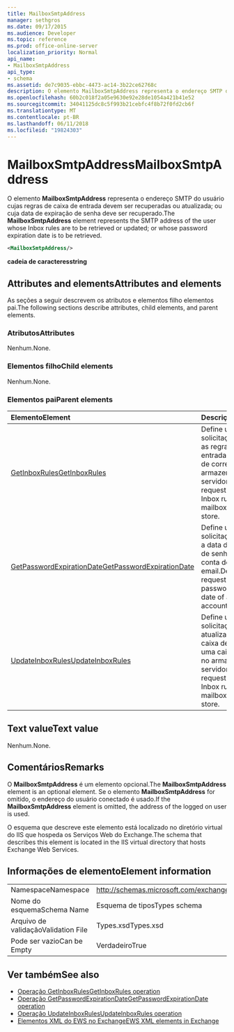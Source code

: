 ```yaml
---
title: MailboxSmtpAddress
manager: sethgros
ms.date: 09/17/2015
ms.audience: Developer
ms.topic: reference
ms.prod: office-online-server
localization_priority: Normal
api_name:
- MailboxSmtpAddress
api_type:
- schema
ms.assetid: de7c9035-ebbc-4473-ac14-3b22ce62768c
description: O elemento MailboxSmtpAddress representa o endereço SMTP do usuário cujas regras de caixa de entrada devem ser recuperadas ou atualizada; ou cuja data de expiração de senha deve ser recuperado.
ms.openlocfilehash: 60b2c018f2a05e9630e92e28de1054a421b41e52
ms.sourcegitcommit: 34041125dc8c5f993b21cebfc4f8b72f0fd2cb6f
ms.translationtype: MT
ms.contentlocale: pt-BR
ms.lasthandoff: 06/11/2018
ms.locfileid: "19824303"
---
```

# <a name="mailboxsmtpaddress"></a><span data-ttu-id="246b6-103">MailboxSmtpAddress</span><span class="sxs-lookup"><span data-stu-id="246b6-103">MailboxSmtpAddress</span></span>

<span data-ttu-id="246b6-104">O elemento **MailboxSmtpAddress** representa o endereço SMTP do usuário cujas regras de caixa de entrada devem ser recuperadas ou atualizada; ou cuja data de expiração de senha deve ser recuperado.</span><span class="sxs-lookup"><span data-stu-id="246b6-104">The **MailboxSmtpAddress** element represents the SMTP address of the user whose Inbox rules are to be retrieved or updated; or whose password expiration date is to be retrieved.</span></span> 
  
```XML
<MailboxSmtpAddress/>
```

<span data-ttu-id="246b6-105">**cadeia de caracteres**</span><span class="sxs-lookup"><span data-stu-id="246b6-105">**string**</span></span>

## <a name="attributes-and-elements"></a><span data-ttu-id="246b6-106">Attributes and elements</span><span class="sxs-lookup"><span data-stu-id="246b6-106">Attributes and elements</span></span>

<span data-ttu-id="246b6-107">As seções a seguir descrevem os atributos e elementos filho elementos pai.</span><span class="sxs-lookup"><span data-stu-id="246b6-107">The following sections describe attributes, child elements, and parent elements.</span></span>
  
### <a name="attributes"></a><span data-ttu-id="246b6-108">Atributos</span><span class="sxs-lookup"><span data-stu-id="246b6-108">Attributes</span></span>

<span data-ttu-id="246b6-109">Nenhum.</span><span class="sxs-lookup"><span data-stu-id="246b6-109">None.</span></span>
  
### <a name="child-elements"></a><span data-ttu-id="246b6-110">Elementos filho</span><span class="sxs-lookup"><span data-stu-id="246b6-110">Child elements</span></span>

<span data-ttu-id="246b6-111">Nenhum.</span><span class="sxs-lookup"><span data-stu-id="246b6-111">None.</span></span>
  
### <a name="parent-elements"></a><span data-ttu-id="246b6-112">Elementos pai</span><span class="sxs-lookup"><span data-stu-id="246b6-112">Parent elements</span></span>

|<span data-ttu-id="246b6-113">**Elemento**</span><span class="sxs-lookup"><span data-stu-id="246b6-113">**Element**</span></span>|<span data-ttu-id="246b6-114">**Descrição**</span><span class="sxs-lookup"><span data-stu-id="246b6-114">**Description**</span></span>|
|:-----|:-----|
|[<span data-ttu-id="246b6-115">GetInboxRules</span><span class="sxs-lookup"><span data-stu-id="246b6-115">GetInboxRules</span></span>](getinboxrules.md) <br/> |<span data-ttu-id="246b6-116">Define uma solicitação para obter as regras de caixa de entrada em uma caixa de correio no armazenamento do servidor.</span><span class="sxs-lookup"><span data-stu-id="246b6-116">Defines a request to get the Inbox rules on a mailbox in the server store.</span></span>  <br/> |
|[<span data-ttu-id="246b6-117">GetPasswordExpirationDate</span><span class="sxs-lookup"><span data-stu-id="246b6-117">GetPasswordExpirationDate</span></span>](getpasswordexpirationdate.md) <br/> |<span data-ttu-id="246b6-118">Define uma solicitação para obter a data de expiração de senha de uma conta de email.</span><span class="sxs-lookup"><span data-stu-id="246b6-118">Defines a request to get the password expiration date of an email account.</span></span>  <br/> |
|[<span data-ttu-id="246b6-119">UpdateInboxRules</span><span class="sxs-lookup"><span data-stu-id="246b6-119">UpdateInboxRules</span></span>](updateinboxrules.md) <br/> |<span data-ttu-id="246b6-120">Define uma solicitação para atualizar as regras de caixa de entrada em uma caixa de correio no armazenamento do servidor.</span><span class="sxs-lookup"><span data-stu-id="246b6-120">Defines a request to update the Inbox rules in a mailbox in the server store.</span></span>  <br/> |
   
## <a name="text-value"></a><span data-ttu-id="246b6-121">Text value</span><span class="sxs-lookup"><span data-stu-id="246b6-121">Text value</span></span>

<span data-ttu-id="246b6-122">Nenhum.</span><span class="sxs-lookup"><span data-stu-id="246b6-122">None.</span></span>
  
## <a name="remarks"></a><span data-ttu-id="246b6-123">Comentários</span><span class="sxs-lookup"><span data-stu-id="246b6-123">Remarks</span></span>

<span data-ttu-id="246b6-124">O **MailboxSmtpAddress** é um elemento opcional.</span><span class="sxs-lookup"><span data-stu-id="246b6-124">The **MailboxSmtpAddress** element is an optional element.</span></span> <span data-ttu-id="246b6-125">Se o elemento **MailboxSmtpAddress** for omitido, o endereço do usuário conectado é usado.</span><span class="sxs-lookup"><span data-stu-id="246b6-125">If the **MailboxSmtpAddress** element is omitted, the address of the logged on user is used.</span></span> 
  
<span data-ttu-id="246b6-126">O esquema que descreve este elemento está localizado no diretório virtual do IIS que hospeda os Serviços Web do Exchange.</span><span class="sxs-lookup"><span data-stu-id="246b6-126">The schema that describes this element is located in the IIS virtual directory that hosts Exchange Web Services.</span></span>
  
## <a name="element-information"></a><span data-ttu-id="246b6-127">Informações de elemento</span><span class="sxs-lookup"><span data-stu-id="246b6-127">Element information</span></span>

|||
|:-----|:-----|
|<span data-ttu-id="246b6-128">Namespace</span><span class="sxs-lookup"><span data-stu-id="246b6-128">Namespace</span></span>  <br/> |http://schemas.microsoft.com/exchange/services/2006/types  <br/> |
|<span data-ttu-id="246b6-129">Nome do esquema</span><span class="sxs-lookup"><span data-stu-id="246b6-129">Schema Name</span></span>  <br/> |<span data-ttu-id="246b6-130">Esquema de tipos</span><span class="sxs-lookup"><span data-stu-id="246b6-130">Types schema</span></span>  <br/> |
|<span data-ttu-id="246b6-131">Arquivo de validação</span><span class="sxs-lookup"><span data-stu-id="246b6-131">Validation File</span></span>  <br/> |<span data-ttu-id="246b6-132">Types.xsd</span><span class="sxs-lookup"><span data-stu-id="246b6-132">Types.xsd</span></span>  <br/> |
|<span data-ttu-id="246b6-133">Pode ser vazio</span><span class="sxs-lookup"><span data-stu-id="246b6-133">Can be Empty</span></span>  <br/> |<span data-ttu-id="246b6-134">Verdadeiro</span><span class="sxs-lookup"><span data-stu-id="246b6-134">True</span></span>  <br/> |
   
## <a name="see-also"></a><span data-ttu-id="246b6-135">Ver também</span><span class="sxs-lookup"><span data-stu-id="246b6-135">See also</span></span>

- [<span data-ttu-id="246b6-136">Operação GetInboxRules</span><span class="sxs-lookup"><span data-stu-id="246b6-136">GetInboxRules operation</span></span>](getinboxrules-operation.md)
- [<span data-ttu-id="246b6-137">Operação GetPasswordExpirationDate</span><span class="sxs-lookup"><span data-stu-id="246b6-137">GetPasswordExpirationDate operation</span></span>](getpasswordexpirationdate-operation.md)
- [<span data-ttu-id="246b6-138">Operação UpdateInboxRules</span><span class="sxs-lookup"><span data-stu-id="246b6-138">UpdateInboxRules operation</span></span>](updateinboxrules-operation.md)
- [<span data-ttu-id="246b6-139">Elementos XML do EWS no Exchange</span><span class="sxs-lookup"><span data-stu-id="246b6-139">EWS XML elements in Exchange</span></span>](ews-xml-elements-in-exchange.md)

